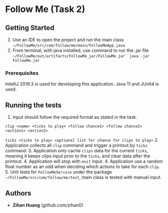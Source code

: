  # Follow Me (Task 2)

## Getting Started

1. Use an IDE to open the project and run the main class `~/FollowMe/src/com/follow/me/main/FollowMeApp.java`
2. From terminal, with java installed, use command to run the .jar file `~/FollowMe/out/artifacts/FollowMe_jar/FollowMe.jar``java -jar FollowMe.jar`

### Prerequisites

IntelliJ 2019.3 is used for developing this application.
Java 11 and JUnit4 is used.

## Running the tests

1. Input should follow the required format as stated in the task.

`clip <name> <ticks to play> <follow chance1> <follow chance2> <action1> <action2>`

`ticks <ticks to play> <optional list for chance for clips to play>`
2. Application collects all `clip` command and trigger a printout by `ticks` command.
3. Application only cache `clips` data for the current `ticks`, meaning it keeps clips input prior to the `ticks`, and clear data after the printout.
4. Application will stop with `exit` input.
4. Application use a random float number as an odd when deciding which actions to take for each `clip`.
5. Unit tests for `FollowMeService` under the package `~/FollowMe/src/com/follow/me/test`, main class is tested with manual input.
## Authors

* **Zihan Huang** (github.com/zihan0)
